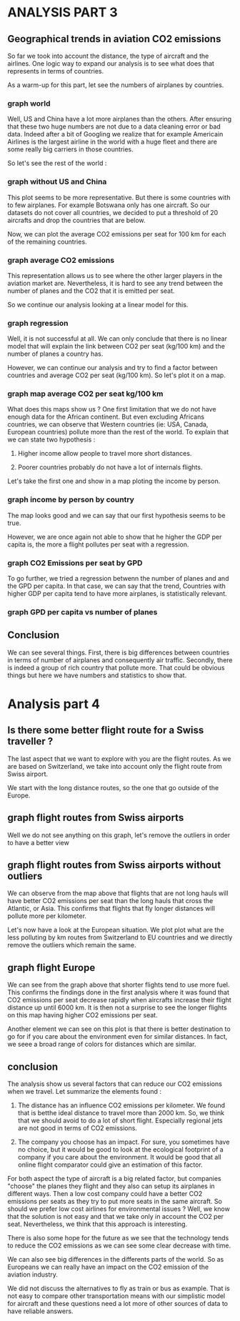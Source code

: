 # ANALYSIS PART 3

## Geographical trends in aviation CO2 emissions

So far we took into account the distance, the type of aircraft and the airlines. One logic way to expand our analysis is to see what does that represents in terms of countries.

As a warm-up for this part, let see the numbers of airplanes by countries.

### graph world

Well, US and China have a lot more airplanes than the others. After ensuring that these two huge numbers are not due to a data cleaning error or bad data. Indeed after a bit of Googling we realize that for example Americain Airlines is the largest airline in the world with a huge fleet and there are some really big carriers in those countries.

So let's see the rest of the world : 

### graph without US and China

This plot seems to be more representative. But there is some countries with to few airplanes. For example Botswana only has one aircraft. So our datasets do not cover all countries, we decided to put a threshold of 20 aircrafts and drop the countries that are below.

Now, we can plot the average CO2 emissions per seat for 100 km for each of the remaining countries.

### graph average CO2 emissions

This representation allows us to see where the other larger players in the aviation market are. Nevertheless, it is hard to see any trend between the number of planes and the CO2 that it is emitted per seat.

So we continue our analysis looking at a linear model for this.

### graph regression

Well, it is not successful at all. We can only conclude that there is no linear model that will explain the link between CO2 per seat (kg/100 km) and the number of planes a country has.

However, we can continue our analysis and try to find a factor between countries and average CO2 per seat (kg/100 km). So let's plot it on a map.

### graph map average CO2 per seat kg/100 km

What does this maps show us ? One first limitation that we do not have enough data for the African continent. But even excluding Africans countries, we can observe that Western countries (ie: USA, Canada, European countries) pollute more than the rest of the world. To explain that we can state two hypothesis : 

1. Higher income allow people to travel more short distances.

2. Poorer countries probably do not have a lot of internals flights.

Let's take the first one and show in a map ploting the income by person.

### graph income by person by country

The map looks good and we can say that our first hypothesis seems to be true.

However, we are once again not able to show that he higher the GDP per capita is, the more a flight pollutes per seat with a regression.

### graph CO2 Emissions per seat by GPD

To go further, we tried a regression betwenn the number of planes and and the GPD per capita. In that case, we can say that the trend, Countries with higher GDP per capita tend to have more airplanes, is statistically relevant.

### graph GPD per capita vs number of planes

## Conclusion
We can see several things. First, there is big differences between countries in terms of number of airplanes and consequently air traffic. Secondly, there is indeed a group of rich country that pollute more. That could be obvious things but here we have numbers and statistics to show that.

# Analysis part 4
## Is there some better flight route for a Swiss traveller ? 

The last aspect that we want to explore with you are the flight routes. As we are based on Switzerland, we take into account only the flight route from Swiss airport.

We start with the long distance routes, so the one that go outside of the Europe.

## graph flight routes from Swiss airports

Well we do not see anything on this graph, let's remove the outliers in order to have a better view

## graph flight routes from Swiss airports without outliers

We can observe from the map above that flights that are not long hauls will have better CO2 emissions per seat than the long hauls that cross the Atlantic, or Asia. This confirms that flights that fly longer distances will pollute more per kilometer.

Let's now have a look at the European situation. We plot plot what are the less polluting by km routes from Switzerland to EU countries and we directly remove the outliers which remain the same.

## graph flight Europe

We can see from the graph above that shorter flights tend to use more fuel. This confirms the findings done in the first analysis where it was found that CO2 emissions per seat decrease rapidly when aircrafts increase their flight distance up until 6000 km. It is then not a surprise to see the longer flights on this map having higher CO2 emissions per seat.

Another element we can see on this plot is that there is better destination to go for if you care about the environment even for similar distances. In fact, we seee a broad range of colors for distances which are similar. 


## conclusion 

The analysis show us several factors that can reduce our CO2 emissions when we travel. Let summarize the elements found :

 1. The distance has an influence CO2 emissions per kilometer. We found that is betthe ideal distance to travel more than 2000 km. So, we think that we should avoid to do a lot of short flight. Especially regional jets are not good in terms of CO2 emissions.

 2. The company you choose has an impact. For sure, you sometimes have no choice, but it would be good to look at the ecological footprint of a company if you care about the environment. It would be good that all online flight comparator could give an estimation of this factor.

 For both aspect the type of aircraft is a big related factor, but companies "choose" the planes they flight and they also can setup its airplanes in different ways. Then a low cost company could have a better CO2 emissions per seats as they try to put more seats in the same aircraft. So should we prefer low cost airlines for environmental issues ? Well, we know that the solution is not easy and that we take only in account the CO2 per seat. Nevertheless, we think that this approach is interesting.

There is also some hope for the future as we see that the technology tends to reduce the CO2 emissions as we can see some clear decrease with time.

We can also see big differences in the differents parts of the world. So as Europeans we can really have an impact on the CO2 emission of the aviation industry.

We did not discuss the alternatives to fly as train or bus as example. That is not easy to compare other transportation means with our simplistic model for aircraft and these questions need a lot more of other sources of data to have reliable answers.